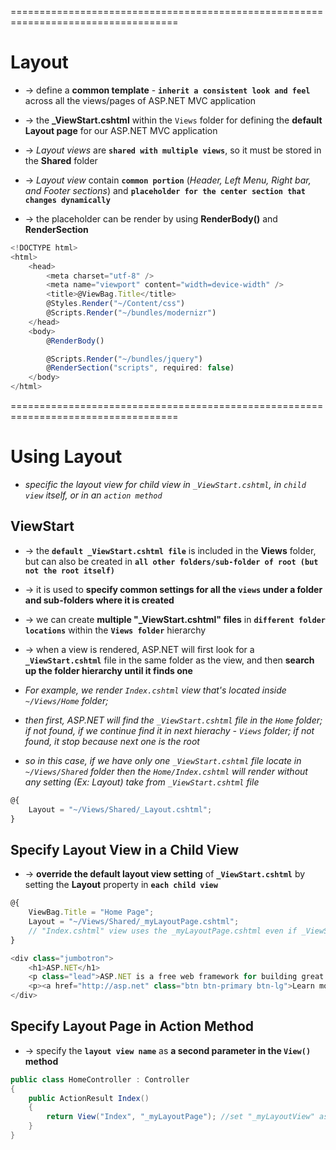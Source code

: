 ===================================================================================
# Layout
* -> define a **common template** - **`inherit a consistent look and feel`** across all the views/pages of ASP.NET MVC application
* -> the **_ViewStart.cshtml** within the `Views` folder for defining the **default Layout page** for our ASP.NET MVC application

* -> _Layout views_ are **`shared with multiple views`**, so it must be stored in the **Shared** folder
* -> _Layout view_ contain **`common portion`** (_Header, Left Menu, Right bar, and Footer sections_) and **`placeholder for the center section that changes dynamically`** 
* -> the placeholder can be render by using **RenderBody()** and **RenderSection**

```js - Basic structure of Layout page
<!DOCTYPE html>
<html>
    <head>
        <meta charset="utf-8" />
        <meta name="viewport" content="width=device-width" />
        <title>@ViewBag.Title</title>
        @Styles.Render("~/Content/css")
        @Scripts.Render("~/bundles/modernizr")
    </head>
    <body>
        @RenderBody()

        @Scripts.Render("~/bundles/jquery")
        @RenderSection("scripts", required: false)
    </body>
</html>
```

===================================================================================
# Using Layout
* _specific the layout view for child view in `_ViewStart.cshtml`, in `child view` itself, or in an `action method`_

## ViewStart
* -> the **`default _ViewStart.cshtml file`** is included in the **Views** folder, but can also be created in **`all other folders/sub-folder of root (but not the root itself)`**
* -> it is used to **specify common settings for all the `views` under a folder and sub-folders where it is created**

* -> we can create **multiple "_ViewStart.cshtml" files** in **`different folder locations`** within the **`Views folder`** hierarchy
* -> when a view is rendered, ASP.NET will first look for a **`_ViewStart.cshtml`** file in the same folder as the view, and then **search up the folder hierarchy until it finds one**

* _For example, we render `Index.cshtml` view that's located inside `~/Views/Home` folder;_
* _then first, ASP.NET will find the `_ViewStart.cshtml` file in the `Home` folder; if not found, if we continue find it in next hierachy - `Views` folder; if not found, it stop because next one is the root_
* _so in this case, if we have only one `_ViewStart.cshtml` file locate in `~/Views/Shared` folder then the `Home/Index.cshtml` will render without any setting (Ex: Layout) take from `_ViewStart.cshtml` file_

```js - _ViewStart.cshtml
@{
    Layout = "~/Views/Shared/_Layout.cshtml";
}
```

## Specify Layout View in a Child View
* -> **override the default layout view setting** of **`_ViewStart.cshtml`** by setting the **Layout** property in **`each child view`**

```js - Index.cshtml
@{
    ViewBag.Title = "Home Page";
    Layout = "~/Views/Shared/_myLayoutPage.cshtml";
    // "Index.cshtml" view uses the _myLayoutPage.cshtml even if _ViewStart.cshtml sets the _Layout.cshtml
}

<div class="jumbotron">
    <h1>ASP.NET</h1>
    <p class="lead">ASP.NET is a free web framework for building great Web sites and Web applications using HTML, CSS and JavaScript.</p>
    <p><a href="http://asp.net" class="btn btn-primary btn-lg">Learn more &raquo;</a></p>
</div>
```

## Specify Layout Page in Action Method
* -> specify the **`layout view name`** as **a second parameter in the `View()` method**

```cs
public class HomeController : Controller
{
    public ActionResult Index()
    {
        return View("Index", "_myLayoutPage"); //set "_myLayoutView" as layout view
    }
}
```